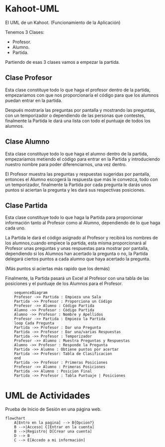 # Kahoot-UML
El UML de un Kahoot. (Funcionamiento de la Aplicación)

Tenemos 3 Clases:
- Profesor.
- Alumno.
- Partida.

Partiendo de esas 3 clases vamos a empezar la partida.

## Clase Profesor
Esta clase constituye todo lo que haga el profesor dentro de la partida, empezariamos con que nos proporcionaría el código para que los alumnos puedan entrar en la partida. 

Después mostraría las preguntas por pantalla y mostrando las preguntas, con un temporizador o dependiendo de las personas que contestes, finalmente la Partida le dará una lista con todo el puntuaje de todos los alumnos.

## Clase Alumno
Esta clase constituye todo lo que haga el alumno dentro de la partida, empezariamos metiendo el código para entrar en la Partida y introduciendo nuestro nombre para poder diferenciarnos, una vez dentro.

El Profesor muestra las preguntas y respuestas sugeridas por pantalla, entonces el Alumno escogerá la respuesta que más le convezca, todo con un temporizador, finalmente la Partida por cada pregunta le darás unos puntos si aciertan la pregunta y les dará sus respectivas posiciones.


## Clase Partida
Esta clase constituye todo lo que haga la Partida para proporcionar información tanto al Profesor como al Alumno, dependiendo de lo que haga cada uno.

La Partida le dará el código asignado al Profesor y recibirá los nombres de los alumnos,cuando empiece la partida, esta misma proporcionará al Profesor unas preguntas y unas respuestas para mostrar por pantalla, dependiendo si los Alumnos han acertado la pregunta o no, la Partida delegará ciertos puntos a cada alumno que haya acertado la pregunta.

(Más puntos si aciertas más rapido que los demás)

Finalmente, la Partida pasará un Excel al Profesor con una tabla de las posiciones y el puntuaje de los Alumnos para el Profesor.


```mermaid
    sequenceDiagram
    Profesor ->> Partida : Empieza una Sala
    Partida ->> Profesor : Proporciona un Código
    Profesor ->> Alumno : Código Partida
    Alumno ->> Profesor : Código Partida
    Alumno ->> Profesor : Nombre y Apellidos
    Profesor ->> Partida : Empieza la Partida
    loop Cada Pregunta
    Partida ->> Profesor : Dar una Pregunta
    Partida ->> Profesor : Dar una/varias Respuestas
    Partida ->> Profesor : Temporizador
    Profesor ->> Alumno : Muestra Preguntas y Respuestas
    Alumno ->> Profesor : Responde la Pregunta
    Partida ->> Alumno : Obtiene puntos por acertar
    Partida ->> Profesor: Tabla de Clasificacion
    end
    Partida ->> Profesor : Primeras Posiciones
    Profesor ->> Alumno : Primeras Posiciones
    Partida ->> Alumno : Posicion Final
    Partida ->> Profesor : Tabla Puntuaje | Posiciones
```

# UML de Actividades

Prueba de Inicio de Sesión en una página web.

```mermaid
flowchart
    A[Entro en la pagina] --> B{Opcion?}
    B -->|Acceso| C[Entrar en la cuenta]
    B -->|Registro| D[Crear una cuenta]
    D --> B
    C --> E[Accedo a mi información]
    
   
```

























